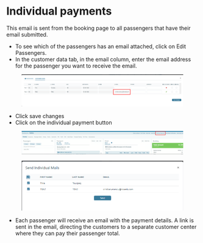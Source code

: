 # Individual payments

This email is sent from the booking page to all passengers that have their email submitted.&#x20;

* To see which of the passengers has an email attached, click on Edit Passengers.&#x20;
* In the customer data tab, in the email column, enter the email address for the passenger you want to receive the email.&#x20;

<figure><img src="../../.gitbook/assets/image (2) (1) (1) (1) (1) (1) (1) (1) (1) (1) (1) (1) (1) (1) (1) (1) (1) (1) (1) (1) (1) (1) (1) (1) (1) (1) (1) (1) (1) (1) (1) (1) (1) (1) (1) (1) (1) (1) (1) (1) (1) (1) (1).png" alt=""><figcaption></figcaption></figure>

* Click save changes&#x20;
* Click on the individual payment button&#x20;

<figure><img src="../../.gitbook/assets/image (246).png" alt=""><figcaption></figcaption></figure>

<figure><img src="../../.gitbook/assets/image (4) (1) (1) (1) (1) (1) (1) (1) (1) (1) (1) (1) (1) (1) (1) (1) (1) (1) (1) (1) (1) (1) (1) (1) (1) (1) (1) (1) (1) (1) (1) (1) (1) (1) (1) (1).png" alt=""><figcaption></figcaption></figure>

* Each passenger will receive an email with the payment details. A link is sent in the email, directing the customers to a separate customer center where they can pay their passenger total.
